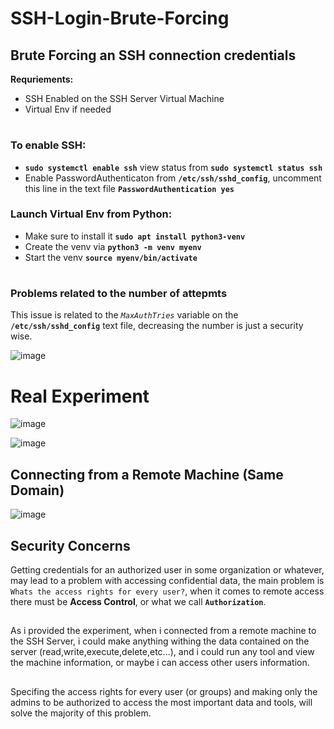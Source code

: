 # SSH-Login-Brute-Forcing
## Brute Forcing an SSH connection credentials

**Requriements:**
- SSH Enabled on the SSH Server Virtual Machine
- Virtual Env if needed

# 
### To enable SSH:
- **`sudo systemctl enable ssh`** view status from **`sudo systemctl status ssh`**
- Enable PasswordAuthenticaton from **`/etc/ssh/sshd_config`**, uncomment this line in the text file **`PasswordAuthentication yes`**
  

### Launch Virtual Env from Python:
- Make sure to install it **`sudo apt install python3-venv`**
- Create the venv via **`python3 -m venv myenv`**
- Start the venv **`source myenv/bin/activate`**
#

### Problems related to the number of attepmts
This issue is related to the *`MaxAuthTries`* variable on the **`/etc/ssh/sshd_config`** text file, decreasing the number is just a security wise.


![image](https://github.com/AwsGhanem/SSH-Login-Brute-Forcing/assets/123994471/bf7ac522-b699-48f2-805a-7e796291b328)

# Real Experiment
![image](https://github.com/AwsGhanem/SSH-Login-Brute-Forcing/assets/123994471/02ce5632-83fc-4706-a3f7-d9ea5142ce31)

![image](https://github.com/AwsGhanem/SSH-Login-Brute-Forcing/assets/123994471/01d826e2-e787-4522-ad08-74228aa2ceb8)

## Connecting from a Remote Machine (Same Domain)

![image](https://github.com/AwsGhanem/SSH-Login-Brute-Forcing/assets/123994471/9cd358fd-ec2c-4c92-95fe-7d111919ba14)


## Security Concerns
Getting credentials for an authorized user in some organization or whatever, may lead to a problem with accessing confidential data, the main problem is `Whats the access rights for every user?`, when it comes to remote access there must be **Access Control**, or what we call **`Authorization`**.

##
As i provided the experiment, when i connected from a remote machine to the SSH Server, i could make anything withing the data contained on the server (read,write,execute,delete,etc...), and i could run any tool and view the machine information, or maybe i can access other users information.

## 
Specifing the access rights for every user (or groups) and making only the admins to be authorized to access the most important data and tools, will solve the majority of this problem. 

